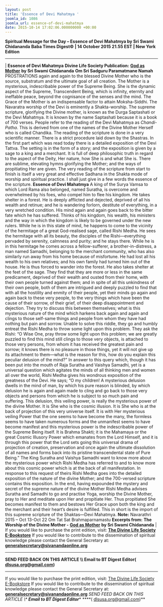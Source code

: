 ```yaml
---
layout: post
title: 'Essence of Devi Mahatmya '
joomla_id: 1086
joomla_url: essence-of-devi-mahatmya
date: 2015-10-14 17:02:06.000000000 +00:00
---
```

**Spiritual Message for the Day – Essence of Devi Mahatmya by Sri Swami Chidananda**
 **Baba Times Digest© | 14 October 2015 21.55 EST | New York Edition**
* * *
| 
**Essence of Devi Mahatmya**
**Divine Life Society Publication:** [**God as Mother**](http://www.dlshq.org/download/godmother.htm#_VPID_4) **by Sri Swami Chidananda**
**Om Sri Sadguru Paramatmane Namah**
PROSTRATIONS again and again to the blessed Divine Mother who is the source, substratum and the ultimate goal of all creation.
The Mother is a mysterious, indescribable power of the Supreme Being. She is the dynamic aspect of the Supreme, Transcendent Being, which is infinity, eternity and ineffable peace, beyond the cognisance of the senses and the mind. The Grace of the Mother is an indispensable factor to attain Moksha-Siddhi.
The Navaratra worship of the Devi is eminently a Shakta-worship. The supreme scripture, glorifying the Divine mother, is known as the Durga Saptashati or the Devi Mahatmya. It is known by the name Saptashati because it is a book of 700 verses. People refer to the reading of the Devi Mahatmya as _Chandi-Patha_. This is derived from one of the names of the Divine Mother Herself who is called Chandika.
The reading of the scripture is done in a very scientific manner. There is a strict procedure laid down by the Shastras. In the first part which was read today there is a detailed exposition of the Devi Tattva. The setting is in the form of a story; and the exposition is given by a sage to a king and a merchant. It is full of deep philosophic truth in regard to the aspect of the Deity, Her nature, how She is and what She is. There are sublime, elevating hymns glorifying the Mother; and the ways of propitiating Her are given. The very reading of the scripture from start to finish is itself a very great and effective Sadhana in the Shakta mode of worship and spiritual practice. I shall just give in a few words the essence of the scripture.
**Essence of Devi Mahatmya**
A king of the Surya Vamsa to which Lord Rama also belonged, named Suratha, is overcome and overwhelmed by his foes, who compel him to flee his kingdom. He takes shelter in a forest. He is deeply afflicted and dejected, deprived of all his wealth and retinue; and he is wandering forlorn, destitute of everything, in a very wretched condition. His mind again and again goes back to the bitter fate which he has suffered. Thinks of his kingdom, his wealth, his ministers and the way in which the kingdom is likely to be governed under the new rulers. While he is in this state of mind, he happens to come to the vicinity of the hermitage of a great God-realised sage, called Rishi Medha. He sees the hermitage with all its beauty, the disciples of the Rishi—everything pervaded by serenity, calmness and purity; and he stays there.
While he is in this hermitage he comes across a fellow-sufferer, a brother-in-distress, a man named Samadhi, belonging to the merchant community, who has also similarly run away from his home because of misfortune. He had lost all his wealth to his own relatives; and his own family had turned him out of the house. He is thus forced to wander into the forest. He also takes shelter at the feet of the sage.
They find that they are more or less in the same predicament, deprived of their wealth and ousted from their home, with their own people turned against them; and in spite of all this unkindness of their own people, both of them are intrigued and deeply puzzled to find that with all the hostility and enmity of their people, yet their minds go again and again back to these very people, to the very things which have been the cause of their sorrow, of their grief, of their deep disappointment and dejection.
They try to discuss this between themselves; what is this mysterious nature of the mind which harkens back again and again and clings to those self-same things and people from whom they have had nothing but pain and sorrow. Unable to solve this riddle, they go and humbly entreat the Rishi Medha to throw some light upon this problem. They ask the Rishi: “O Wise One, pray throw some light upon this problem; we are greatly puzzled to find this mind still clings to those very objects, is attached to those very persons, from whom it has received the greatest pain and sorrow; it knows there is no pleasure in those things, yet it will not give up its attachment to them—what is the reason for this, how do you explain this peculiar delusion of the mind?”
In answer to this query which, though it has been put into the mouth of Raja Suratha and Vaishya Samadhi, yet is a universal question which agitates the minds of all thinking men and women all over the world, Rishi Medha gives his wondrous exposition of the greatness of the Devi. He says; “O my children! A mysterious delusion dwells in the mind of man, by which his pure reason is blinded, by which delusion he is again and again made to cling and go back to those very objects and persons from which he is subject to so much pain and suffering. This delusion, this veiling power, is really the mysterious power of the divine Mother. It is She who is the cosmic illusion. It is She who is at the back of projection of this very universe itself. It is with Her mysterious veiling Power that the one seems to have become the many, the formless seems to have taken numerous forms and the unmanifest seems to have become manifest and this mysterious power is the indescribable power of the Supreme Being itself. It is Brahma Shakti; it is the Mahamaya or the great Cosmic Illusory Power which emanates from the Lord Himself, and it is through this power that the Lord sets going this universal drama of projection of creation, preservation and once again the ultimate dissolution of all names and forms back into its pristine transcendental state of Pure Being.”
The King Suratha and Vaishya Samadhi want to know more about the mysterious power which Rishi Medha has referred to and to know more about this cosmic power which is at the back of all manifestation. In response to this request of theirs Rishi Medha goes into the detailed exposition of the nature of the divine Mother; and the 700-versed scripture contains this exposition. In the end, having expounded the mystery and secret of the supreme nature of the divine Mother Rishi Medha advises Suratha and Samadhi to go and practise Yoga, worship the Divine Mother, pray to Her and meditate upon Her and propitiate Her. Thus propitiated She becomes manifest to them and bestows Her Grace upon both the king and the merchant and their heart’s desire is fulfilled.
This in short is the import of this supreme scripture of the Shaktas—Devi Mahatmya.
**Note:** Navarathri 2015 – Oct 13-Oct 22
Om Tat Sat Brahmaparnamastu
**Excerpts from:**  **The Worship of the Divine Mother -** [**God as Mother**](http://www.dlshq.org/download/godmother.htm#_VPID_4) **by Sri Swami Chidananda**
 |
If you would like to purchase the print edition, visit: **[The Divine Life Society E-Bookstore](http://www.dlshq.org/download/download.htm)**
If you would like to contribute to the dissemination of spiritual knowledge please contact the General Secretary at: [](mailto:%20%3Cscript%20type=%27text/javascript%27%3E%20%3C%21--%20var%20prefix%20=%20%27ma%27%20+%20%27il%27%20+%20%27to%27;%20var%20path%20=%20%27hr%27%20+%20%27ef%27%20+%20%27=%27;%20var%20addy57016%20=%20%27generalsecretary%27%20+%20%27@%27;%20addy57016%20=%20addy57016%20+%20%27sivanandaonline%27%20+%20%27.%27%20+%20%27org%27;%20document.write%28%27%3Ca%20%27%20+%20path%20+%20%27%5C%27%27%20+%20prefix%20+%20%27:%27%20+%20addy57016%20+%20%27%5C%27%3E%27%29;%20document.write%28addy57016%29;%20document.write%28%27%3C%5C/a%3E%27%29;%20//--%3E%5Cn%20%3C/script%3E%3Cscript%20type=%27text/javascript%27%3E%20%3C%21--%20document.write%28%27%3Cspan%20style=%5C%27display:%20none;%5C%27%3E%27%29;%20//--%3E%20%3C/script%3EThis%20email%20address%20is%20being%20protected%20from%20spambots.%20You%20need%20JavaScript%20enabled%20to%20view%20it.%20%3Cscript%20type=%27text/javascript%27%3E%20%3C%21--%20document.write%28%27%3C/%27%29;%20document.write%28%27span%3E%27%29;%20//--%3E%20%3C/script%3E?subject=Contribution%20to%20Dissemination%20of%20Spiritual%20Knowledge) **generalsecretary@sivanandaonline.org**
****
**SEND FEED BACK ON THIS ARTICLE \\\ Email to BT Digest Editor[](mailto:%20%3Cscript%20type=%27text/javascript%27%3E%20%3C%21--%20var%20prefix%20=%20%27ma%27%20+%20%27il%27%20+%20%27to%27;%20var%20path%20=%20%27hr%27%20+%20%27ef%27%20+%20%27=%27;%20var%20addy72654%20=%20%27dlsusa.org%27%20+%20%27@%27;%20addy72654%20=%20addy72654%20+%20%27gmail%27%20+%20%27.%27%20+%20%27com%27;%20document.write%28%27%3Ca%20%27%20+%20path%20+%20%27%5C%27%27%20+%20prefix%20+%20%27:%27%20+%20addy72654%20+%20%27%5C%27%3E%27%29;%20document.write%28addy72654%29;%20document.write%28%27%3C%5C/a%3E%27%29;%20//--%3E%5Cn%20%3C/script%3E%3Cscript%20type=%27text/javascript%27%3E%20%3C%21--%20document.write%28%27%3Cspan%20style=%5C%27display:%20none;%5C%27%3E%27%29;%20//--%3E%20%3C/script%3EThis%20email%20address%20is%20being%20protected%20from%20spambots.%20You%20need%20JavaScript%20enabled%20to%20view%20it.%20%3Cscript%20type=%27text/javascript%27%3E%20%3C%21--%20document.write%28%27%3C/%27%29;%20document.write%28%27span%3E%27%29;%20//--%3E%20%3C/script%3E?subject=DLS%20Posts)( [dlsusa.org@gmail.com](mailto:dlsusa.org@gmail.com))**
* * *
  
If you would like to purchase the print edition, visit: [The Divine Life Society E-Bookstore](http://www.dlshq.org/download/download.htm)
If you would like to contribute to the dissemination of spiritual knowledge please contact the General Secretary at: **[generalsecretary@sivanandaonline.org](mailto:generalsecretary@sivanandaonline.org)**
**SEND FEED BACK ON THIS ARTICLE \\\**  **Email to BT Digest Editor**** [](mailto:%20%3Cscript%20type=%27text/javascript%27%3E%20%3C%21--%20var%20prefix%20=%20%27ma%27%20+%20%27il%27%20+%20%27to%27;%20var%20path%20=%20%27hr%27%20+%20%27ef%27%20+%20%27=%27;%20var%20addy72654%20=%20%27dlsusa.org%27%20+%20%27@%27;%20addy72654%20=%20addy72654%20+%20%27gmail%27%20+%20%27.%27%20+%20%27com%27;%20document.write%28%27%3Ca%20%27%20+%20path%20+%20%27%5C%27%27%20+%20prefix%20+%20%27:%27%20+%20addy72654%20+%20%27%5C%27%3E%27%29;%20document.write%28addy72654%29;%20document.write%28%27%3C%5C/a%3E%27%29;%20//--%3E%5Cn%20%3C/script%3E%3Cscript%20type=%27text/javascript%27%3E%20%3C%21--%20document.write%28%27%3Cspan%20style=%5C%27display:%20none;%5C%27%3E%27%29;%20//--%3E%20%3C/script%3EThis%20email%20address%20is%20being%20protected%20from%20spambots.%20You%20need%20JavaScript%20enabled%20to%20view%20it.%20%3Cscript%20type=%27text/javascript%27%3E%20%3C%21--%20document.write%28%27%3C/%27%29;%20document.write%28%27span%3E%27%29;%20//--%3E%20%3C/script%3E?subject=DLS%20Posts)****( [dlsusa.org@gmail.com](mailto:dlsusa.org@gmail.com))**  
